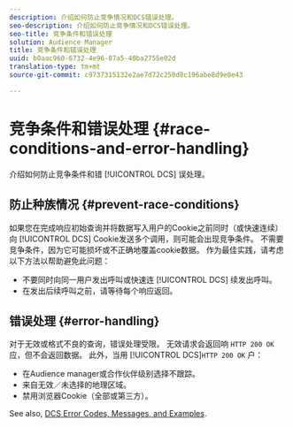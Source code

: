 ```yaml
---
description: 介绍如何防止竞争情况和DCS错误处理。
seo-description: 介绍如何防止竞争情况和DCS错误处理。
seo-title: 竞争条件和错误处理
solution: Audience Manager
title: 竞争条件和错误处理
uuid: b0aac960-6732-4e96-87a5-40ba2755e02d
translation-type: tm+mt
source-git-commit: c9737315132e2ae7d72c250d8c196abe8d9e0e43

---
```



# 竞争条件和错误处理 {#race-conditions-and-error-handling}

介绍如何防止竞争条件和错 [!UICONTROL DCS] 误处理。

## 防止种族情况 {#prevent-race-conditions}

如果您在完成响应初始查询并将数据写入用户的Cookie之前同时（或快速连续）向 [!UICONTROL DCS] Cookie发送多个调用，则可能会出现竞争条件。 不需要竞争条件，因为它可能损坏或不正确地覆盖cookie数据。 作为最佳实践，请考虑以下方法以帮助避免此问题：

* 不要同时向同一用户发出呼叫或快速连 [!UICONTROL DCS] 续发出呼叫。
* 在发出后续呼叫之前，请等待每个响应返回。

## 错误处理 {#error-handling}

对于无效或格式不良的查询，错误处理受限。 无效请求会返回响 `HTTP 200 OK` 应，但不会返回数据。 此外，当用 [!UICONTROL DCS]`HTTP 200 OK` 户：

* 在Audience manager或合作伙伴级别选择不跟踪。
* 来自无效／未选择的地理区域。
* 禁用浏览器Cookie（全部或第三方）。

See also, [DCS Error Codes, Messages, and Examples](../../../api/dcs-intro/dcs-api-reference/dcs-error-codes.md).